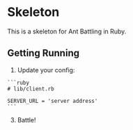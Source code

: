 # Skeleton

This is a skeleton for Ant Battling in Ruby.

## Getting Running

  1. Update your config:

    ```ruby
    # lib/client.rb

    SERVER_URL = 'server address'
    ```

  3. Battle!
